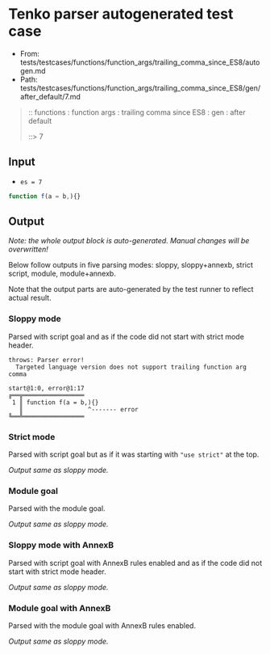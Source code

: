 # Tenko parser autogenerated test case

- From: tests/testcases/functions/function_args/trailing_comma_since_ES8/autogen.md
- Path: tests/testcases/functions/function_args/trailing_comma_since_ES8/gen/after_default/7.md

> :: functions : function args : trailing comma since ES8 : gen : after default
>
> ::> 7

## Input

- `es = 7`

`````js
function f(a = b,){}
`````

## Output

_Note: the whole output block is auto-generated. Manual changes will be overwritten!_

Below follow outputs in five parsing modes: sloppy, sloppy+annexb, strict script, module, module+annexb.

Note that the output parts are auto-generated by the test runner to reflect actual result.

### Sloppy mode

Parsed with script goal and as if the code did not start with strict mode header.

`````
throws: Parser error!
  Targeted language version does not support trailing function arg comma

start@1:0, error@1:17
╔══╦═════════════════
 1 ║ function f(a = b,){}
   ║                  ^------- error
╚══╩═════════════════

`````

### Strict mode

Parsed with script goal but as if it was starting with `"use strict"` at the top.

_Output same as sloppy mode._

### Module goal

Parsed with the module goal.

_Output same as sloppy mode._

### Sloppy mode with AnnexB

Parsed with script goal with AnnexB rules enabled and as if the code did not start with strict mode header.

_Output same as sloppy mode._

### Module goal with AnnexB

Parsed with the module goal with AnnexB rules enabled.

_Output same as sloppy mode._
